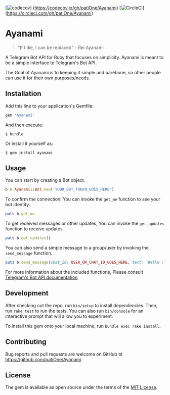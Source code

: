 [![codecov](https://codecov.io/gh/patiwan/Ayanami/branch/master/graph/badge.svg)]
(https://codecov.io/gh/patiOne/Ayanami)
[![CircleCI](https://circleci.com/gh/patiwan/Ayanami.svg?style=svg)]
(https://circleci.com/gh/patiOne/Ayanami)

# Ayanami

> "If I die, I can be replaced" - Rei Ayanami

A Telegram Bot API for Ruby that focuses on simplicity. Ayanami is meant to be a simple
interface to Telegram's Bot API.

The Goal of Ayanami is to keeping it simple and barebone, so other people can use it
for their own purposes/needs.

## Installation

Add this line to your application's Gemfile:

```ruby
gem 'Ayanami'
```

And then execute:

    $ bundle

Or install it yourself as:

    $ gem install ayanami

## Usage

You can start by creating a Bot object.

```ruby
b = Ayanami::Bot.new('YOUR_BOT_TOKEN_GOES_HERE')
```

To confirm the connection, You can invoke the `get_me` function to see your bot identity.

```ruby
puts b.get_me
```

To get received messages or other updates, You can invoke the `get_updates` function to
receive updates.

```ruby
puts b.get_updates()
```

You can also send a simple message to a group/user by invoking the `send_message` function.

```ruby
puts b.send_message(chat_id: USER_OR_CHAT_ID_GOES_HERE, text: 'Hello :)')
```

For more information about the included functions,
Please consult [Telegram's Bot API documentation](https://core.telegram.org/bots/api)

## Development

After checking out the repo, run `bin/setup` to install dependencies. Then, run `rake test`
to run the tests. You can also run `bin/console` for an interactive prompt that will allow
you to experiment.

To install this gem onto your local machine, run `bundle exec rake install`.

## Contributing

Bug reports and pull requests are welcome on GitHub at https://github.com/patiOne/Ayanami.


## License

The gem is available as open source under the terms of the
[MIT License](http://opensource.org/licenses/MIT).

